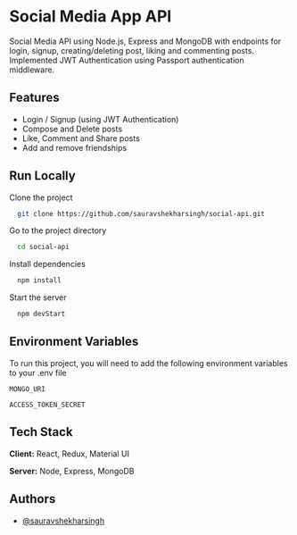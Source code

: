 # Social Media App API

Social Media API using Node.js, Express and MongoDB with endpoints for login, signup, creating/deleting post, liking and commenting posts. Implemented JWT Authentication using Passport authentication middleware.
  
## Features

- Login / Signup (using JWT Authentication)
- Compose and Delete posts
- Like, Comment and Share posts
- Add and remove friendships

## Run Locally

Clone the project

```bash
  git clone https://github.com/sauravshekharsingh/social-api.git
```

Go to the project directory

```bash
  cd social-api
```

Install dependencies

```bash
  npm install
```

Start the server

```bash
  npm devStart
```

## Environment Variables

To run this project, you will need to add the following environment variables to your .env file

`MONGO_URI`

`ACCESS_TOKEN_SECRET`
  
## Tech Stack

**Client:** React, Redux, Material UI

**Server:** Node, Express, MongoDB

  
## Authors

- [@sauravshekharsingh](https://www.github.com/sauravshekharsingh)

  

